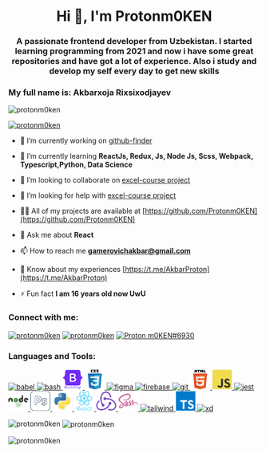 <h1 align="center">Hi 👋, I'm Protonm0KEN</h1>
<h3 align="center">A passionate frontend developer from Uzbekistan. I started learning programming from 2021 and now i have some great repositories and have got a lot of experience. Also i study and develop my self every day to get new skills</h3>
<h3 alighn="left">My full name is: Akbarxoja Rixsixodjayev</h3>
<p align="left"> <img src="https://komarev.com/ghpvc/?username=protonm0ken&label=Profile%20views&color=0e75b6&style=flat" alt="protonm0ken" /> </p>

<p align="left"> <a href="https://github.com/ryo-ma/github-profile-trophy"><img src="https://github-profile-trophy.vercel.app/?username=protonm0ken" alt="protonm0ken" /></a> </p>

- 🔭 I’m currently working on [github-finder](https://github.com/Protonm0KEN/github-finder)

- 🌱 I’m currently learning **ReactJs, Redux, Js, Node Js, Scss, Webpack, Typescript,Python, Data Science**

- 👯 I’m looking to collaborate on [excel-course project](https://github.com/Protonm0KEN/excel-course)

- 🤝 I’m looking for help with [excel-course project](https://github.com/Protonm0KEN/excel-course)

- 👨‍💻 All of my projects are available at [https://github.com/Protonm0KEN](https://github.com/Protonm0KEN)

- 💬 Ask me about **React**

- 📫 How to reach me **gamerovichakbar@gmail.com**

- 📄 Know about my experiences [https://t.me/AkbarProton](https://t.me/AkbarProton)

- ⚡ Fun fact **I am 16 years old now UwU**

<h3 align="left">Connect with me:</h3>
<p align="left">
<a href="https://dev.to/protonm0ken" target="blank"><img align="center" src="https://raw.githubusercontent.com/rahuldkjain/github-profile-readme-generator/master/src/images/icons/Social/devto.svg" alt="protonm0ken" height="30" width="40" /></a>
<a href="https://codesandbox.com/protonm0ken" target="blank"><img align="center" src="https://raw.githubusercontent.com/rahuldkjain/github-profile-readme-generator/master/src/images/icons/Social/codesandbox.svg" alt="protonm0ken" height="30" width="40" /></a>
<a href="https://discord.gg/Proton m0KEN#6930" target="blank"><img align="center" src="https://raw.githubusercontent.com/rahuldkjain/github-profile-readme-generator/master/src/images/icons/Social/discord.svg" alt="Proton m0KEN#6930" height="30" width="40" /></a>
</p>

<h3 align="left">Languages and Tools:</h3>
<p align="left"> <a href="https://babeljs.io/" target="_blank" rel="noreferrer"> <img src="https://www.vectorlogo.zone/logos/babeljs/babeljs-icon.svg" alt="babel" width="40" height="40"/> </a> <a href="https://www.gnu.org/software/bash/" target="_blank" rel="noreferrer"> <img src="https://www.vectorlogo.zone/logos/gnu_bash/gnu_bash-icon.svg" alt="bash" width="40" height="40"/> </a> <a href="https://getbootstrap.com" target="_blank" rel="noreferrer"> <img src="https://raw.githubusercontent.com/devicons/devicon/master/icons/bootstrap/bootstrap-plain-wordmark.svg" alt="bootstrap" width="40" height="40"/> </a> <a href="https://www.w3schools.com/css/" target="_blank" rel="noreferrer"> <img src="https://raw.githubusercontent.com/devicons/devicon/master/icons/css3/css3-original-wordmark.svg" alt="css3" width="40" height="40"/> </a> <a href="https://www.figma.com/" target="_blank" rel="noreferrer"> <img src="https://www.vectorlogo.zone/logos/figma/figma-icon.svg" alt="figma" width="40" height="40"/> </a> <a href="https://firebase.google.com/" target="_blank" rel="noreferrer"> <img src="https://www.vectorlogo.zone/logos/firebase/firebase-icon.svg" alt="firebase" width="40" height="40"/> </a> <a href="https://git-scm.com/" target="_blank" rel="noreferrer"> <img src="https://www.vectorlogo.zone/logos/git-scm/git-scm-icon.svg" alt="git" width="40" height="40"/> </a> <a href="https://www.w3.org/html/" target="_blank" rel="noreferrer"> <img src="https://raw.githubusercontent.com/devicons/devicon/master/icons/html5/html5-original-wordmark.svg" alt="html5" width="40" height="40"/> </a> <a href="https://developer.mozilla.org/en-US/docs/Web/JavaScript" target="_blank" rel="noreferrer"> <img src="https://raw.githubusercontent.com/devicons/devicon/master/icons/javascript/javascript-original.svg" alt="javascript" width="40" height="40"/> </a> <a href="https://jestjs.io" target="_blank" rel="noreferrer"> <img src="https://www.vectorlogo.zone/logos/jestjsio/jestjsio-icon.svg" alt="jest" width="40" height="40"/> </a> <a href="https://nodejs.org" target="_blank" rel="noreferrer"> <img src="https://raw.githubusercontent.com/devicons/devicon/master/icons/nodejs/nodejs-original-wordmark.svg" alt="nodejs" width="40" height="40"/> </a> <a href="https://www.photoshop.com/en" target="_blank" rel="noreferrer"> <img src="https://raw.githubusercontent.com/devicons/devicon/master/icons/photoshop/photoshop-line.svg" alt="photoshop" width="40" height="40"/> </a> <a href="https://www.python.org" target="_blank" rel="noreferrer"> <img src="https://raw.githubusercontent.com/devicons/devicon/master/icons/python/python-original.svg" alt="python" width="40" height="40"/> </a> <a href="https://reactjs.org/" target="_blank" rel="noreferrer"> <img src="https://raw.githubusercontent.com/devicons/devicon/master/icons/react/react-original-wordmark.svg" alt="react" width="40" height="40"/> </a> <a href="https://redux.js.org" target="_blank" rel="noreferrer"> <img src="https://raw.githubusercontent.com/devicons/devicon/master/icons/redux/redux-original.svg" alt="redux" width="40" height="40"/> </a> <a href="https://sass-lang.com" target="_blank" rel="noreferrer"> <img src="https://raw.githubusercontent.com/devicons/devicon/master/icons/sass/sass-original.svg" alt="sass" width="40" height="40"/> </a> <a href="https://tailwindcss.com/" target="_blank" rel="noreferrer"> <img src="https://www.vectorlogo.zone/logos/tailwindcss/tailwindcss-icon.svg" alt="tailwind" width="40" height="40"/> </a> <a href="https://www.typescriptlang.org/" target="_blank" rel="noreferrer"> <img src="https://raw.githubusercontent.com/devicons/devicon/master/icons/typescript/typescript-original.svg" alt="typescript" width="40" height="40"/> </a> <a href="https://www.adobe.com/products/xd.html" target="_blank" rel="noreferrer"> <img src="https://cdn.worldvectorlogo.com/logos/adobe-xd.svg" alt="xd" width="40" height="40"/> </a> </p>

<p><img align="left" src="https://github-readme-stats.vercel.app/api/top-langs?username=protonm0ken&show_icons=true&locale=en&layout=compact" alt="protonm0ken" /></p>

<p>&nbsp;<img align="center" src="https://github-readme-stats.vercel.app/api?username=protonm0ken&show_icons=true&locale=en" alt="protonm0ken" /></p>

<p><img align="center" src="https://github-readme-streak-stats.herokuapp.com/?user=protonm0ken&" alt="protonm0ken" /></p>
